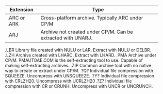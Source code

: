 | Extension | Type                                                  |
| --------- | ----------------------------------------------------- |
| .ARC or .ARK | Cross-platform archive. Typically ARC under CP/M |
.ARJ | Archive not created under CP/M. Can be extracted with UNARJ.
.LBR
Library file created with NULU or LAR. Extract with NULU or DELBR.
.LZH
Archive created with LHARC. Extract with LHARD.
.PMA
Archive under CP/M. PMAUTOAE.COM is the self-extracting tool to use. Capable of making self-extracting archives.
.ZIP
Common archive tool with no native way to create or extract under CP/M.
.?Q?
Individual file compression with SQUEEZE. Uncompress with UNSQUEEZE.
.?Y?
Individual file compression with CRLZH20. Uncompress with UCRLZH20
.?Z?
Individual file compression with CR or CRUNH. Uncompress with UNCR or UNCRUNCH.
